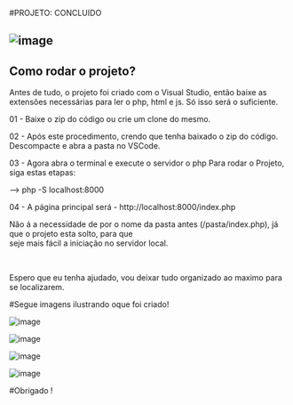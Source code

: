 #PROJETO: CONCLUIDO

![image](https://user-images.githubusercontent.com/32625973/171510459-383bd456-d589-4d83-9085-c7850e777790.png)
---
## Como rodar o projeto?

Antes de tudo, o projeto foi criado com o Visual Studio, então baixe as extensões necessárias para ler o php, html e js. Só isso será o suficiente.

01 - Baixe o zip do código ou crie um clone do mesmo.

02 - Após este procedimento, crendo que tenha baixado o zip do código.
Descompacte e abra a pasta no VSCode.

03 - Agora abra o terminal e execute o servidor o php
Para rodar o Projeto, siga estas etapas:

--> php -S localhost:8000

04 - A página principal será - http://localhost:8000/index.php

Não á a necessidade de por o nome da pasta antes (/pasta/index.php), já que o projeto esta solto, para que</br>
seje mais fácil a iniciação no servidor local.

</br>

Espero que eu tenha ajudado, vou deixar tudo organizado ao maximo para se localizarem.

#Segue imagens ilustrando oque foi criado!
</br>

![image](https://user-images.githubusercontent.com/32625973/171511033-7c9c865a-4ea8-46b9-a099-6c7585a1040c.png)

![image](https://user-images.githubusercontent.com/32625973/171511091-4a0a8528-0570-4133-9e8e-529f06b13efc.png)

![image](https://user-images.githubusercontent.com/32625973/171511108-ce90890e-78a1-496d-b76d-a1045374c52a.png)

![image](https://user-images.githubusercontent.com/32625973/171511144-b846c873-dcf4-46f6-a13c-f8b11556ff33.png)

#Obrigado !


